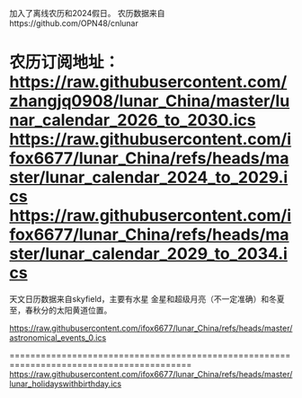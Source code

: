 加入了离线农历和2024假日。
农历数据来自https://github.com/OPN48/cnlunar

农历订阅地址：
https://raw.githubusercontent.com/zhangjq0908/lunar_China/master/lunar_calendar_2026_to_2030.ics
https://raw.githubusercontent.com/ifox6677/lunar_China/refs/heads/master/lunar_calendar_2024_to_2029.ics
https://raw.githubusercontent.com/ifox6677/lunar_China/refs/heads/master/lunar_calendar_2029_to_2034.ics
=================================================================================================================
天文日历数据来自skyfield，主要有水星 金星和超级月亮（不一定准确）和冬夏至，春秋分的太阳黄道位置。

https://raw.githubusercontent.com/ifox6677/lunar_China/refs/heads/master/astronomical_events_0.ics

=========================================================================================
https://raw.githubusercontent.com/ifox6677/lunar_China/refs/heads/master/lunar_holidayswithbirthday.ics
